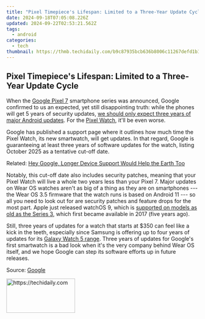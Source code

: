```yaml
---
title: "Pixel Timepiece's Lifespan: Limited to a Three-Year Update Cycle"
date: 2024-09-18T07:05:08.226Z
updated: 2024-09-22T02:53:21.562Z
tags:
  - android
categories:
  - tech
thumbnail: https://thmb.techidaily.com/b9c87935bcb636b8006c11267defd1b13d4f0a5467f4617c51e1bd762f7f5db4.png
---
```


## Pixel Timepiece's Lifespan: Limited to a Three-Year Update Cycle

When the [Google Pixel 7](https://ios-pokemon-go.techidaily.com/in-2024-why-cant-i-install-the-ipogo-on-apple-iphone-se-drfone-by-drfone-virtual-ios/) smartphone series was announced, Google confirmed to us an expected, yet still disappointing truth: while the phones will get 5 years of security updates, [we should only expect three years of major Android updates](https://desktop-recording.techidaily.com/updated-advanced-filming-techniques-for-your-live-streaming-needs-using-logitech-cam-for-2024/). For the [Pixel Watch](https://fox-friendly.techidaily.com/2024-approved-mastery-in-making-sense-top-6-persuasive-video-types/), it'll be even worse.

 Google has published a support page where it outlines how much time the Pixel Watch, its new smartwatch, will get updates. In that regard, Google is guaranteeing at least three years of software updates for the watch, listing October 2025 as a tentative cut-off date.

Related: [Hey Google, Longer Device Support Would Help the Earth Too](https://instagram-video-recordings.techidaily.com/updated-in-2024-elevating-your-cinematic-expedition-through-border-techniques/) 

 Notably, this cut-off date also includes security patches, meaning that your Pixel Watch will live a whole two years less than your Pixel 7\. Major updates on Wear OS watches aren't as big of a thing as they are on smartphones --- the Wear OS 3.5 firmware that the watch runs is based on Android 11 --- so all you need to look out for are security patches and feature drops for the most part. Apple just released watchOS 9, which is [supported on models as old as the Series 3](https://desktop-recording.techidaily.com/preserving-audio-visual-content-itunes-edition-for-2024/), which first became available in 2017 (five years ago).

 Still, three years of updates for a watch that starts at $350 can feel like a kick in the teeth, especially since Samsung is offering up to four years of updates for its [Galaxy Watch 5 range](https://fake-location.techidaily.com/is-pgsharp-legal-when-you-are-playing-pokemon-on-tecno-camon-30-pro-5g-drfone-by-drfone-virtual-android/). Three years of updates for Google's first smartwatch is a bad look when it's the very company behind Wear OS itself, and we hope Google can step its software efforts up in future releases.

 Source: [Google](https://support.google.com/product-documentation/answer/12799779)

<ins class="adsbygoogle"
     style="display:block"
     data-ad-format="autorelaxed"
     data-ad-client="ca-pub-7571918770474297"
     data-ad-slot="1223367746"></ins>

<ins class="adsbygoogle"
     style="display:block"
     data-ad-client="ca-pub-7571918770474297"
     data-ad-slot="8358498916"
     data-ad-format="auto"
     data-full-width-responsive="true"></ins>



<!-- affiliate ads begin -->
<a href="https://aligracehair.sjv.io/c/5597632/2135397/19272" target="_top" id="2135397">
  <img src="//a.impactradius-go.com/display-ad/19272-2135397" border="0" alt="https://techidaily.com" width="180" height="90"/>
</a>
<img height="0" width="0" src="https://aligracehair.sjv.io/i/5597632/2135397/19272" style="position:absolute;visibility:hidden;" border="0" />
<!-- affiliate ads end -->


